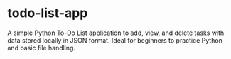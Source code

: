 # todo-list-app
A simple Python To-Do List application to add, view, and delete tasks with data stored locally in JSON format. Ideal for beginners to practice Python and basic file handling.
